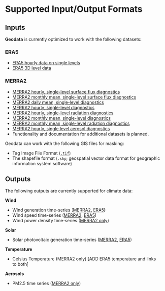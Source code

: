# Supported Input/Output Formats

## Inputs

**Geodata** is currently optimized to work with the following datasets:

### ERA5

* [ERA5 hourly data on single levels](https://cds.climate.copernicus.eu/cdsapp#!/dataset/reanalysis-era5-single-levels?tab=overview)
* [ERA5 3D level data](https://cds.climate.copernicus.eu/datasets/reanalysis-era5-complete?tab=overview)

### MERRA2

* [MERRA2 hourly, single-level surface flux diagnostics](https://disc.gsfc.nasa.gov/datasets/M2T1NXFLX_5.12.4/summary)
* [MERRA2 monthly mean, single-level surface flux diagnostics](https://disc.gsfc.nasa.gov/datasets/M2TMNXFLX_5.12.4/summary)
* [MERRA2 daily mean, single-level diagnostics](https://disc.gsfc.nasa.gov/datasets/M2SDNXSLV_5.12.4/summary)
* [MERRA2 hourly, single-level diagnostics](https://disc.gsfc.nasa.gov/datasets/M2T1NXSLV_5.12.4/summary)
* [MERRA2 hourly, single-level radiation diagnostics](https://disc.gsfc.nasa.gov/datasets/M2T1NXRAD_5.12.4/summary)
* [MERRA2 monthly mean, single-level diagnostics](https://disc.gsfc.nasa.gov/datasets/M2TMNXSLV_5.12.4/summary)
* [MERRA2 monthly mean, single-level radiation diagnostics](https://disc.gsfc.nasa.gov/datasets/M2TMNXRAD_5.12.4/summary)
* [MERRA2 hourly, single level aerosol diagnostics](https://disc.gsfc.nasa.gov/datasets/M2T1NXAER_5.12.4/summary)
* Functionality and documentation for additional datasets is planned.

Geodata can work with the following GIS files for masking:

* Tag Image File Format ([`.tif`](https://en.wikipedia.org/wiki/GeoTIFF))
* The shapefile format (`.shp`; geospatial vector data format for geographic information system software)

## Outputs

The following outputs are currently supported for climate data:

**Wind**

* Wind generation time-series ([MERRA2](../datasets/merra2/merra2_outputs.md#wind-generation-time-series), [ERA5](../datasets/era5/era5_outputs.md#wind-generation-time-series))
* Wind speed time-series ([MERRA2](../datasets/merra2/merra2_outputs.md#wind-speed-time-series), [ERA5](../datasets/era5/era5_outputs.md#wind-speed-time-series))
* Wind power density time-series ([MERRA2 only](../datasets/merra2/merra2_outputs.md#wind-power-density-time-series))


**Solar**

* Solar photovoltaic generation time-series ([MERRA2](../datasets/merra2/merra2_outputs.md#pv-generation-time-series), [ERA5](../datasets/era5/era5_outputs.md#solar-photovoltaic-generation-time-series))


**Temperature**

* Celsius Temperature (MERRA2 only) [ADD ERA5 temperature and links to both]


**Aerosols**

* PM2.5 time series ([MERRA2 only](../datasets/merra2/merra2_outputs.md#pm25-time-series))
